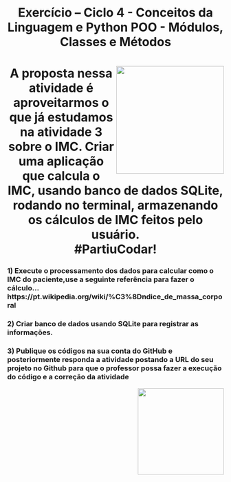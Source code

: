 <h1 align="center"> 
      <strong> Exercício – Ciclo 4 - Conceitos da Linguagem e Python POO - Módulos, Classes e Métodos
        </strong>
    </h1>
</div>
<div>
  <div align="right">
    <img src="https://media.giphy.com/media/Y4ak9Ki2GZCbJxAnJD/giphy.gif" align="right" height="250px" width="250px">
  </div>

<div>
  <h1 align="center"> 
      <strong> A proposta nessa atividade é aproveitarmos o que já estudamos na atividade 3 sobre o IMC. Criar uma aplicação  que calcula o IMC, usando banco de dados SQLite, rodando no terminal, armazenando os cálculos de IMC feitos pelo usuário. <br>#PartiuCodar!
      </strong>
    </h1>
</div>
<div>
  <div align="left">
    <h3 align="left"> 1) Execute o processamento dos dados para calcular como o IMC do paciente,use a seguinte referência para fazer o cálculo…  https://pt.wikipedia.org/wiki/%C3%8Dndice_de_massa_corporal</h3>    
    <h3 align="left"> 2) Criar banco de dados usando SQLite para registrar as informações.</h3>    
    <h3 align="left"> 3) Publique os códigos na sua conta do GitHub e posteriormente responda a atividade postando a URL do seu projeto no Github para que o professor possa fazer a execução do código e a correção da atividade</h3>
<div>
  <div align="right">
    <img src="https://media.giphy.com/media/M9kgjEsLG6LMbYC9dl/giphy.gif" align="right" height="200px" width="200px">
  </div>    
    
    
  </div>

